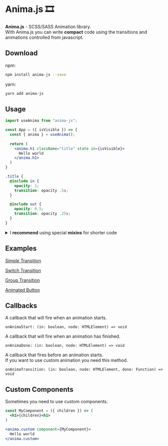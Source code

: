 # Anima.js 🎞

**Anima.js** - SCSS/SASS Animation library.<br />
With Anima.js you can write **compact** code using the transitions and animations controlled from javascript.

## Download

npm:
```bash
npm install anima-js --save
```
yarn:
```bash
yarn add anima-js
```

## Usage

```jsx
import useAnima from "anima-js";

const App = ({ isVisible }) => {
  const { anima } = useAnima();
  
  return (
    <anima.h1 className="title" state in={isVisible}>
      Hello world
    </anima.h1>
  )
}
```
```scss
.title {
  @include in {
    opacity: 1;
    transition: opacity .5s;
  }

  @include out {
    opacity: 0.5;
    transition: opacity .25s;
  }
}
```

<details>
<summary>I <b>recommend</b> using special <b>mixins</b> for shorter code</summary>

```scss
@mixin in {
  &[class$="enter"] {
    @content;
  }
}

@mixin out {
  &[class$="exit"] {
    @content;
  }
}

@mixin animation-in($animation: 1s 0s both) {
  &[class$="enter"] {
    $name: anima-#{unique-id()};
    animation: #{$name} $animation;
    @keyframes #{$name} {
      @content;
    }
  }
}

@mixin animation-out($animation: 1s 0s both) {
  &[class$="exit"] {
    $name: anima-#{unique-id()};
    animation: #{$name} $animation;
    @keyframes #{$name} {
      @content;
    }
  }
}
```
</details>


## Examples

[Simple Transition](https://codesandbox.io/s/anima-js-transition-animation-hhhnf2)

[Switch Transition](https://codesandbox.io/s/anima-js-transition-switch-hqcmfb)

[Group Transition](https://codesandbox.io/s/anima-js-transition-group-memsdx)

[Animated Button](https://codesandbox.io/s/anima-js-button-giulzx)

## Callbacks

A callback that will fire when an animation starts.

```tsc
onAnimaStart: (in: boolean, node: HTMLElement) => void
```

A callback that will fire when an animation has finished.

```tsc
onAnimaDone: (in: boolean, node: HTMLElement) => void
```

A callback that fires before an animation starts.<br />
If you want to use custom animation you need this method.

```tsc
onAnimaTransition: (in: boolean, node: HTMLElement, done: Function) => void
```

## Custom Components

Sometimes you need to use custom components.

```jsx
const MyComponent = ({ children }) => (
  <h1>{children}<h1>
)

<anima.custom component={MyComponent}>
  Hello world
</anima.custom>
```
